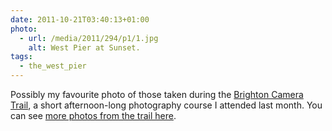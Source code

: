 ```yaml
---
date: 2011-10-21T03:40:13+01:00
photo:
  - url: /media/2011/294/p1/1.jpg
    alt: West Pier at Sunset.
tags:
  - the_west_pier
---
```


Possibly my favourite photo of those taken during the [Brighton Camera Trail][1], a short afternoon-long photography course I attended last month. You can see [more photos from the trail here][2].

[1]: http://www.cameratrails.com/photography-courses-brighton
[2]: https://www.flickr.com/photos/paulrobertlloyd/sets/72157627785545113/
